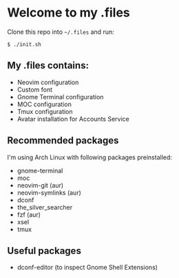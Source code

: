 # Welcome to my .files

Clone this repo into `~/.files` and run:
```
$ ./init.sh
```

## My .files contains:
- Neovim configuration
- Custom font
- Gnome Terminal configuration
- MOC configuration
- Tmux configuration
- Avatar installation for Accounts Service

## Recommended packages
I'm using Arch Linux with following packages preinstalled:
- gnome-terminal
- moc
- neovim-git (aur)
- neovim-symlinks (aur)
- dconf
- the\_silver\_searcher
- fzf (aur)
- xsel
- tmux

## Useful packages
- dconf-editor (to inspect Gnome Shell Extensions)
